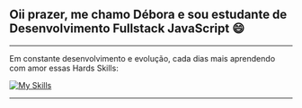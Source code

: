 ## Oii prazer, me chamo Débora e sou estudante de Desenvolvimento Fullstack JavaScript :smile:
<hr>
Em constante desenvolvimento e evolução, cada dias mais aprendendo com amor essas Hards Skills: 

<br>

[![My Skills](https://skillicons.dev/icons?i=html,css,js,git,nodejs,npm,babel,py,flask,mysql&size=35)](https://skillicons.dev)

<hr>
<!--
**dboravitoria/dboravitoria** is a ✨ _special_ ✨ repository because its `README.md` (this file) appears on your GitHub profile.

Here are some ideas to get you started:

- 🔭 I’m currently working on ...
- 🌱 I’m currently learning ...
- 👯 I’m looking to collaborate on ...
- 🤔 I’m looking for help with ...
- 💬 Ask me about ...
- 📫 How to reach me: ...
- 😄 Pronouns: ...
- ⚡ Fun fact: ...
-->
